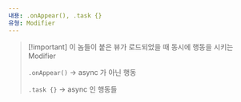 ```yaml
---
내용: .onAppear(), .task {}
유형: Modifier
---
```

> [!important] 이 놈들이 붙은 뷰가 로드되었을 때 동시에 행동을 시키는 Modifier
> 
> `.onAppear()` → async 가 아닌 행동
> 
> `.task {}` → async 인 행동들